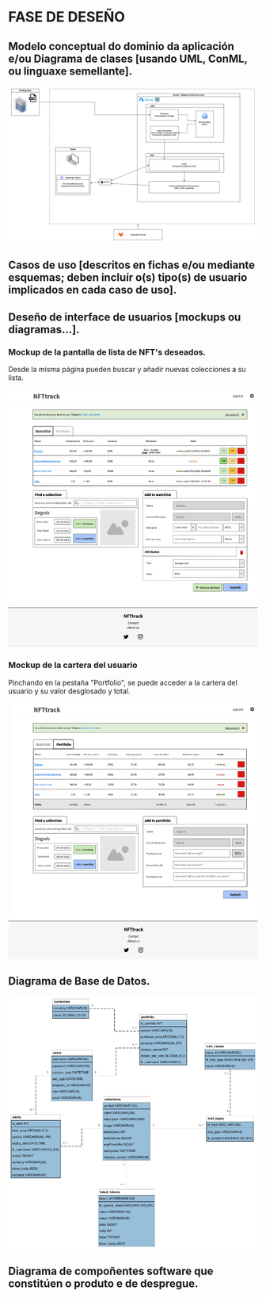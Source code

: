 # FASE DE DESEÑO

## Modelo conceptual do dominio da aplicación e/ou Diagrama de clases [usando UML, ConML, ou linguaxe semellante].

![Diagrama de arquitectura](doc/img/diagrama_arquitectura.png)

## Casos de uso [descritos en fichas e/ou mediante esquemas; deben incluír o(s) tipo(s) de usuario implicados en cada caso de uso].



## Deseño de interface de usuarios [mockups ou diagramas...].

### Mockup de la pantalla de lista de NFT's deseados.

Desde la misma página pueden buscar y añadir nuevas colecciones a su lista.

![Mockup de 'lista de deseados'](doc/img/interfaz_watchlist.png)

### Mockup de la cartera del usuario

Pinchando en la pestaña "Portfolio", se puede acceder a la cartera del usuario y su valor desglosado y total.

![Mockup de la pantalla de 'cartera'](doc/img/interfaz_portfolio.png)

## Diagrama de Base de Datos.

![Diagrama Entidad-Relación](doc/img/diagrama_ER.png)

## Diagrama de compoñentes software que constitúen o produto e de despregue.

